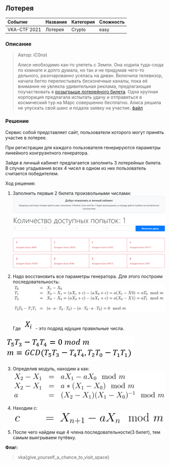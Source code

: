 ## Лотерея

| Событие | Название | Категория | Сложность |
| :------ | ---- | ---- | ---- |
| VKA-CTF`2021 | Лотерея | Crypto | easy |

### Описание

> Автор: iC0nst
>
> Алисе необходимо как-то улететь с Земли. Она ходила туда-сюда по комнате и долго думала, но так и не придумав чего-то дельного, разочарованно уселась на диван. Включила телевизор, начала бегло перелистывать бесконечные каналы, пока её внимание не увлекла удивительная реклама, предлагающая поучаствовать в [розыгрыше лотерейного билета](https://lottery.vkactf.ru). Одна крупная корпорация предлагала испытать удачу и отправиться в космический тур на Марс совершенно бесплатно. Алиса решила не упускать свой шанс и подала заявку на участие.
[файл](give/source.py)

### Решение

Сервис собой представляет сайт, пользователи которого могут принять участие в лотерее.

При регистрации для каждого пользователя генерируются параметры линейного конгруэнтного генератора.

Зайдя в личный кабинет предлагается заполнить 3 лотерейных билета. В случае угадывания всех 4 чисел в одном из них пользователь считается победителем. 

Ход решения:
1. Заполнить первые 2 билета произвольными числами:
![](images/lot.PNG)

2. Надо восстановить все параметры генератора. Для этого построим последовательность:
![](images/lcg_un.PNG)

   Где ![](images/Xi.PNG) - это подряд идущие правильные числа.  

![](images/m.PNG)

3. Определив модуль, находим a как:
![](images/a.PNG)

4. Находим с:
![](images/c.PNG)

5. После чего найдем еще 4 члена последовательности(3 билет), тем самым выигрываем путёвку. 

**Флаг:**

> vka{give_yourself_a_chance_to_visit_space}
